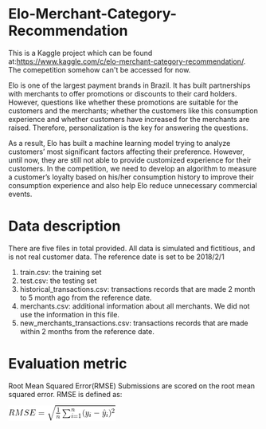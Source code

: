 # Elo-Merchant-Category-Recommendation
This is a Kaggle project which can be found at:https://www.kaggle.com/c/elo-merchant-category-recommendation/. The comepetition somehow can't be accessed for now.

Elo is one of the largest payment brands in Brazil. It has built partnerships with merchants to offer promotions or discounts to their card holders. However, questions like whether these promotions are suitable for the customers and the merchants; whether the customers like this consumption experience and whether customers have increased for the merchants are raised. Therefore, personalization is the key for answering the questions.

As a result, Elo has built a machine learning model trying to analyze customers’ most significant factors affecting their preference. However, until now, they are still not able to provide customized experience for their customers. In the competition, we need to develop an algorithm to measure a customer’s loyalty based on his/her consumption history to improve their consumption experience and also help Elo reduce unnecessary commercial events.

# Data description
There are five files in total provided. All data is simulated and fictitious, and is not real customer data. The reference date is set to be 2018/2/1
1. train.csv: the training set
2. test.csv: the testing set
3. historical_transactions.csv: transactions records that are made 2 month to 5 month ago from the reference date.
4. merchants.csv: additional information about all merchants. We did not use the information in this file.
5. new_merchants_transactions.csv: transactions records that are made within 2 months from the reference date.

# Evaluation metric
Root Mean Squared Error(RMSE)
Submissions are scored on the root mean squared error.
RMSE is defined as:

![RMSE](\img\RMSE.png)
